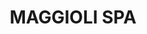 ---
CF del Contraente: '06188330150'
title: MAGGIOLI SPA
lang: it
child_of_ref: partner-qualificati
---